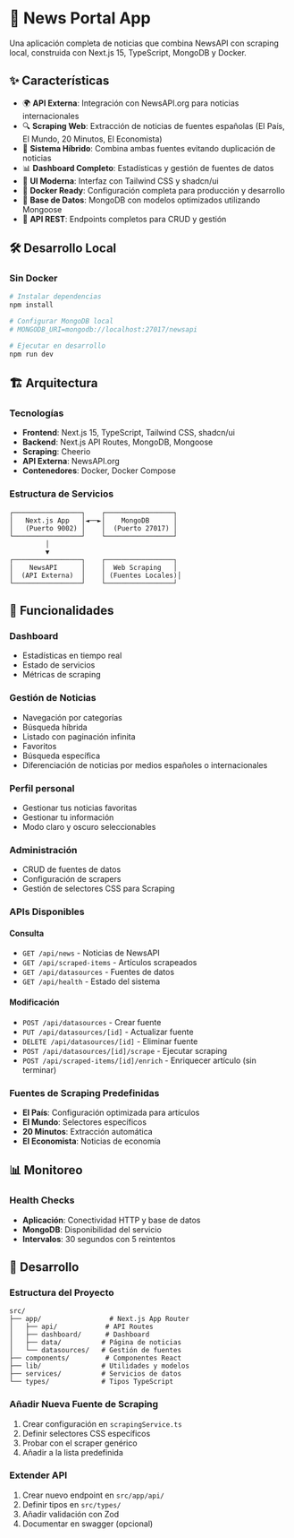 # 📰 News Portal App

Una aplicación completa de noticias que combina NewsAPI con scraping local, construida con Next.js 15, TypeScript, MongoDB y Docker.

## ✨ Características

- 🌍 **API Externa**: Integración con NewsAPI.org para noticias internacionales
- 🔍 **Scraping Web**: Extracción de noticias de fuentes españolas (El País, El Mundo, 20 Minutos, El Economista)
- 🔄 **Sistema Híbrido**: Combina ambas fuentes evitando duplicación de noticias
- 📊 **Dashboard Completo**: Estadísticas y gestión de fuentes de datos
- 🎨 **UI Moderna**: Interfaz con Tailwind CSS y shadcn/ui
- 🐳 **Docker Ready**: Configuración completa para producción y desarrollo
- 🔐 **Base de Datos**: MongoDB con modelos optimizados utilizando Mongoose
- 🚀 **API REST**: Endpoints completos para CRUD y gestión

## 🛠️ Desarrollo Local

### Sin Docker

```powershell
# Instalar dependencias
npm install

# Configurar MongoDB local
# MONGODB_URI=mongodb://localhost:27017/newsapi

# Ejecutar en desarrollo
npm run dev
```

## 🏗️ Arquitectura

### Tecnologías

- **Frontend**: Next.js 15, TypeScript, Tailwind CSS, shadcn/ui
- **Backend**: Next.js API Routes, MongoDB, Mongoose
- **Scraping**: Cheerio
- **API Externa**: NewsAPI.org
- **Contenedores**: Docker, Docker Compose

### Estructura de Servicios

```
┌─────────────────┐    ┌─────────────────┐
│   Next.js App   │◄──►│    MongoDB      │
│   (Puerto 9002) │    │  (Puerto 27017) │
└─────────────────┘    └─────────────────┘
         │
         ▼
┌─────────────────┐    ┌─────────────────┐
│    NewsAPI      │    │  Web Scraping   │
│  (API Externa)  │    │ (Fuentes Locales)│
└─────────────────┘    └─────────────────┘
```

## 📱 Funcionalidades

### Dashboard
- Estadísticas en tiempo real
- Estado de servicios
- Métricas de scraping

### Gestión de Noticias
- Navegación por categorías
- Búsqueda híbrida
- Listado con paginación infinita
- Favoritos
- Búsqueda específica
- Diferenciación de noticias por medios españoles o internacionales

### Perfil personal
- Gestionar tus noticias favoritas
- Gestionar tu información
- Modo claro y oscuro seleccionables

### Administración
- CRUD de fuentes de datos
- Configuración de scrapers
- Gestión de selectores CSS para Scraping

### APIs Disponibles

#### Consulta
- `GET /api/news` - Noticias de NewsAPI
- `GET /api/scraped-items` - Artículos scrapeados
- `GET /api/datasources` - Fuentes de datos
- `GET /api/health` - Estado del sistema

#### Modificación
- `POST /api/datasources` - Crear fuente
- `PUT /api/datasources/[id]` - Actualizar fuente
- `DELETE /api/datasources/[id]` - Eliminar fuente
- `POST /api/datasources/[id]/scrape` - Ejecutar scraping
- `POST /api/scraped-items/[id]/enrich` - Enriquecer artículo (sin terminar)

### Fuentes de Scraping Predefinidas

- **El País**: Configuración optimizada para artículos
- **El Mundo**: Selectores específicos
- **20 Minutos**: Extracción automática
- **El Economista**: Noticias de economía

## 📊 Monitoreo

### Health Checks

- **Aplicación**: Conectividad HTTP y base de datos
- **MongoDB**: Disponibilidad del servicio
- **Intervalos**: 30 segundos con 5 reintentos

## 📝 Desarrollo

### Estructura del Proyecto

```
src/
├── app/                 # Next.js App Router
│   ├── api/            # API Routes
│   ├── dashboard/      # Dashboard
│   ├── data/          # Página de noticias
│   └── datasources/   # Gestión de fuentes
├── components/         # Componentes React
├── lib/               # Utilidades y modelos
├── services/          # Servicios de datos
└── types/             # Tipos TypeScript
```

### Añadir Nueva Fuente de Scraping

1. Crear configuración en `scrapingService.ts`
2. Definir selectores CSS específicos
3. Probar con el scraper genérico
4. Añadir a la lista predefinida

### Extender API

1. Crear nuevo endpoint en `src/app/api/`
2. Definir tipos en `src/types/`
3. Añadir validación con Zod
4. Documentar en swagger (opcional)